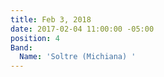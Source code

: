 ```yaml
---
title: Feb 3, 2018
date: 2017-02-04 11:00:00 -05:00
position: 4
Band:
  Name: 'Soltre (Michiana) '
---
```


